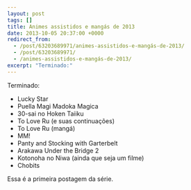 ```yaml
---
layout: post
tags: []
title: Animes assistidos e mangás de 2013
date: 2013-10-05 20:37:00 +0000
redirect_from:
  - /post/63203689971/animes-assistidos-e-mangás-de-2013/
  - /post/63203689971/
  - /animes-assistidos-e-mangás-de-2013/
excerpt: "Terminado:"
---
```


Terminado:

-   Lucky Star
-   Puella Magi Madoka Magica
-   30-sai no Hoken Taiiku
-   To Love Ru (e suas continuações)
-   To Love Ru (mangá)
-   MM!
-   Panty and Stocking with Garterbelt
-   Arakawa Under the Bridge 2
-   Kotonoha no Niwa (ainda que seja um filme)
-   Chobits

Essa é a primeira postagem da série.

